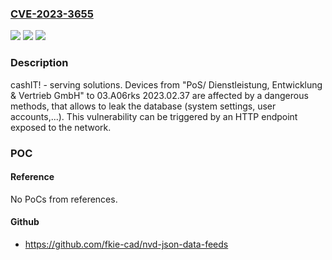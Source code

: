 ### [CVE-2023-3655](https://cve.mitre.org/cgi-bin/cvename.cgi?name=CVE-2023-3655)
![](https://img.shields.io/static/v1?label=Product&message=cashIT!%20-%20serving%20solutions.&color=blue)
![](https://img.shields.io/static/v1?label=Version&message=0%3C%3D%2003.A06rks%202023.02.37%20&color=brighgreen)
![](https://img.shields.io/static/v1?label=Vulnerability&message=CWE-749%20Exposed%20Dangerous%20Method%20or%20Function&color=brighgreen)

### Description

cashIT! - serving solutions. Devices from "PoS/ Dienstleistung, Entwicklung & Vertrieb GmbH" to 03.A06rks 2023.02.37 are affected by a dangerous methods, that allows to leak the database (system settings, user accounts,...). This vulnerability can be triggered by an HTTP endpoint exposed to the network.

### POC

#### Reference
No PoCs from references.

#### Github
- https://github.com/fkie-cad/nvd-json-data-feeds

